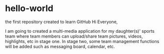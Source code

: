 # hello-world
the first repository created to learn GitHub
Hi Everyone,

I am going to created a multi-media application for my daughter(s)' sports team where team members can upload/share team pictures, videos, highlights, etc in stage one.  In stage two, some team management functions will be added such as messaging board, calendar, etc.


